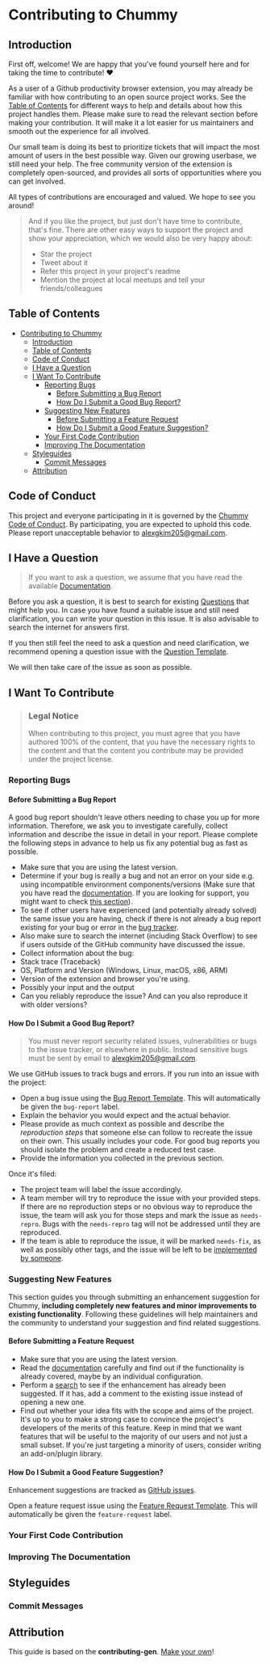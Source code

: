 <!-- omit in toc -->

# Contributing to Chummy

## Introduction

First off, welcome! We are happy that you've found yourself here and for taking the time to contribute! ❤️

As a user of a Github productivity browser extension, you may already be familiar with how contributing to an open source project works. See the [Table of Contents](#table-of-contents) for different ways to help and details about how this project handles them. Please make sure to read the relevant section before making your contribution. It will make it a lot easier for us maintainers and smooth out the experience for all involved.

Our small team is doing its best to prioritize tickets that will impact the most amount of users in the best possible way. Given our growing userbase, we still need your help. The free community version of the extension is completely open-sourced, and provides all sorts of opportunities where you can get involved.

All types of contributions are encouraged and valued. We hope to see you around!

> And if you like the project, but just don't have time to contribute, that's fine. There are other easy ways to support the project and show your appreciation, which we would also be very happy about:
>
> - Star the project
> - Tweet about it
> - Refer this project in your project's readme
> - Mention the project at local meetups and tell your friends/colleagues

<!-- omit in toc -->

## Table of Contents

- [Contributing to Chummy](#contributing-to-chummy)
  - [Introduction](#introduction)
  - [Table of Contents](#table-of-contents)
  - [Code of Conduct](#code-of-conduct)
  - [I Have a Question](#i-have-a-question)
  - [I Want To Contribute](#i-want-to-contribute)
    - [Reporting Bugs](#reporting-bugs)
      - [Before Submitting a Bug Report](#before-submitting-a-bug-report)
      - [How Do I Submit a Good Bug Report?](#how-do-i-submit-a-good-bug-report)
    - [Suggesting New Features](#suggesting-new-features)
      - [Before Submitting a Feature Request](#before-submitting-a-feature-request)
      - [How Do I Submit a Good Feature Suggestion?](#how-do-i-submit-a-good-feature-suggestion)
    - [Your First Code Contribution](#your-first-code-contribution)
    - [Improving The Documentation](#improving-the-documentation)
  - [Styleguides](#styleguides)
    - [Commit Messages](#commit-messages)
  - [Attribution](#attribution)

## Code of Conduct

This project and everyone participating in it is governed by the
[Chummy Code of Conduct](https://github.com/alexkim205/chummy/blob/master/CODE_OF_CONDUCT.md). By participating, you are expected to uphold this code. Please report unacceptable behavior to alexgkim205@gmail.com.

## I Have a Question

> If you want to ask a question, we assume that you have read the available [Documentation](https://github.com/alexkim205/chummy/wiki).

Before you ask a question, it is best to search for existing [Questions](https://github.com/alexkim205/chummy/issues?q=label%3question) that might help you. In case you have found a suitable issue and still need clarification, you can write your question in this issue. It is also advisable to search the internet for answers first.

If you then still feel the need to ask a question and need clarification, we recommend opening a question issue with the [Question Template](https://github.com/alexkim205/chummy/issues/new?assignees=&labels=question&template=question.md&title=%5BQ%5D+).

We will then take care of the issue as soon as possible.

## I Want To Contribute

> ### Legal Notice <!-- omit in toc -->
>
> When contributing to this project, you must agree that you have authored 100% of the content, that you have the necessary rights to the content and that the content you contribute may be provided under the project license.

### Reporting Bugs

<!-- omit in toc -->

#### Before Submitting a Bug Report

A good bug report shouldn't leave others needing to chase you up for more information. Therefore, we ask you to investigate carefully, collect information and describe the issue in detail in your report. Please complete the following steps in advance to help us fix any potential bug as fast as possible.

- Make sure that you are using the latest version.
- Determine if your bug is really a bug and not an error on your side e.g. using incompatible environment components/versions (Make sure that you have read the [documentation](https://github.com/alexkim205/chummy/wiki). If you are looking for support, you might want to check [this section](#i-have-a-question)).
- To see if other users have experienced (and potentially already solved) the same issue you are having, check if there is not already a bug report existing for your bug or error in the [bug tracker](https://github.com/alexkim205/chummy/issues?q=label%3Abug-report).
- Also make sure to search the internet (including Stack Overflow) to see if users outside of the GitHub community have discussed the issue.
- Collect information about the bug:
- Stack trace (Traceback)
- OS, Platform and Version (Windows, Linux, macOS, x86, ARM)
- Version of the extension and browser you're using.
- Possibly your input and the output
- Can you reliably reproduce the issue? And can you also reproduce it with older versions?

<!-- omit in toc -->

#### How Do I Submit a Good Bug Report?

> You must never report security related issues, vulnerabilities or bugs to the issue tracker, or elsewhere in public. Instead sensitive bugs must be sent by email to <alexgkim205@gmail.com>.

We use GitHub issues to track bugs and errors. If you run into an issue with the project:

- Open a bug issue using the [Bug Report Template](https://github.com/alexkim205/chummy/issues/new?assignees=&labels=bug-report&template=bug.md&title=%5BBUG%5D+). This will automatically be given the `bug-report` label.
- Explain the behavior you would expect and the actual behavior.
- Please provide as much context as possible and describe the _reproduction steps_ that someone else can follow to recreate the issue on their own. This usually includes your code. For good bug reports you should isolate the problem and create a reduced test case.
- Provide the information you collected in the previous section.

Once it's filed:

- The project team will label the issue accordingly.
- A team member will try to reproduce the issue with your provided steps. If there are no reproduction steps or no obvious way to reproduce the issue, the team will ask you for those steps and mark the issue as `needs-repro`. Bugs with the `needs-repro` tag will not be addressed until they are reproduced.
- If the team is able to reproduce the issue, it will be marked `needs-fix`, as well as possibly other tags, and the issue will be left to be [implemented by someone](#your-first-code-contribution).

### Suggesting New Features

This section guides you through submitting an enhancement suggestion for Chummy, **including completely new features and minor improvements to existing functionality**. Following these guidelines will help maintainers and the community to understand your suggestion and find related suggestions.

<!-- omit in toc -->

#### Before Submitting a Feature Request

- Make sure that you are using the latest version.
- Read the [documentation](https://github.com/alexkim205/chummy/wiki) carefully and find out if the functionality is already covered, maybe by an individual configuration.
- Perform a [search](https://github.com/alexkim205/chummy/issues?q=label%3Afeature-request) to see if the enhancement has already been suggested. If it has, add a comment to the existing issue instead of opening a new one.
- Find out whether your idea fits with the scope and aims of the project. It's up to you to make a strong case to convince the project's developers of the merits of this feature. Keep in mind that we want features that will be useful to the majority of our users and not just a small subset. If you're just targeting a minority of users, consider writing an add-on/plugin library.

<!-- omit in toc -->

#### How Do I Submit a Good Feature Suggestion?

Enhancement suggestions are tracked as [GitHub issues](https://github.com/alexkim205/chummy/issues?q=label%3Afeature-request).

Open a feature request issue using the [Feature Request Template](https://github.com/alexkim205/chummy/issues/new?assignees=&labels=feature-request&template=feature-request.md&title=%5BFEAT%5D+). This will automatically be given the `feature-request` label.

### Your First Code Contribution

<!-- TODO
include Setup of env, IDE and typical getting started instructions?

-->

### Improving The Documentation

<!-- TODO
Updating, improving and correcting the documentation

-->

## Styleguides

### Commit Messages

<!-- TODO

-->

<!-- omit in toc -->

## Attribution

This guide is based on the **contributing-gen**. [Make your own](https://github.com/bttger/contributing-gen)!
